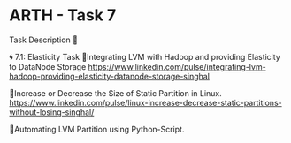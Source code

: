 # ARTH - Task 7

Task Description 📄

🌀 7.1: Elasticity Task
🔅Integrating LVM with Hadoop and providing Elasticity to DataNode Storage
https://www.linkedin.com/pulse/integrating-lvm-hadoop-providing-elasticity-datanode-storage-singhal

🔅Increase or Decrease the Size of Static Partition in Linux.
https://www.linkedin.com/pulse/linux-increase-decrease-static-partitions-without-losing-singhal/

🔅Automating LVM Partition using Python-Script.
